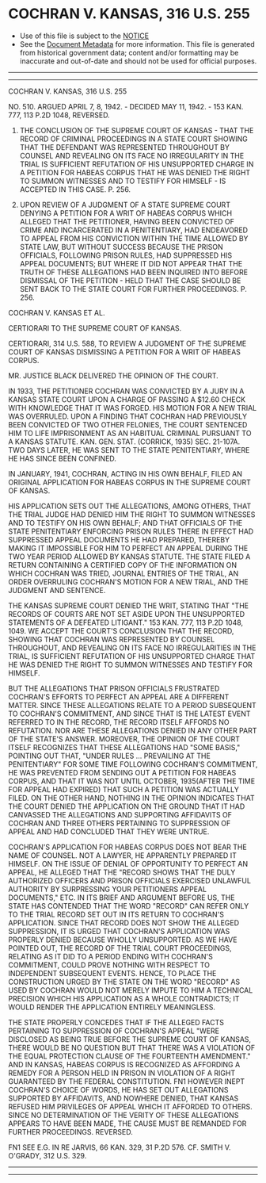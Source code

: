 ---
---

# COCHRAN V. KANSAS, 316 U.S. 255

* Use of this file is subject to the [NOTICE](https://github.com/publicdocs/notice/blob/master/NOTICE)
* See the [Document Metadata](../../../) for more information.
  This file is generated from historical government data; content and/or formatting may be inaccurate and out-of-date and should not be used for official purposes.

----------
----------

COCHRAN V. KANSAS, 316 U.S. 255

NO. 510.  ARGUED APRIL 7, 8, 1942.  - DECIDED MAY 11, 1942.  - 153 KAN. 777, 113 P.2D 1048, REVERSED.

1.  THE CONCLUSION OF THE SUPREME COURT OF KANSAS - THAT THE RECORD OF CRIMINAL PROCEEDINGS IN A STATE COURT SHOWING THAT THE DEFENDANT WAS REPRESENTED THROUGHOUT BY COUNSEL AND REVEALING ON ITS FACE NO IRREGULARITY IN THE TRIAL IS SUFFICIENT REFUTATION OF HIS UNSUPPORTED CHARGE IN A PETITION FOR HABEAS CORPUS THAT HE WAS DENIED THE RIGHT TO SUMMON WITNESSES AND TO TESTIFY FOR HIMSELF - IS ACCEPTED IN THIS CASE.  P. 256.

2.  UPON REVIEW OF A JUDGMENT OF A STATE SUPREME COURT DENYING A PETITION FOR A WRIT OF HABEAS CORPUS WHICH ALLEGED THAT THE PETITIONER, HAVING BEEN CONVICTED OF CRIME AND INCARCERATED IN A PENITENTIARY, HAD ENDEAVORED TO APPEAL FROM HIS CONVICTION WITHIN THE TIME ALLOWED BY STATE LAW, BUT WITHOUT SUCCESS BECAUSE THE PRISON OFFICIALS, FOLLOWING PRISON RULES, HAD SUPPRESSED HIS APPEAL DOCUMENTS; BUT WHERE IT DID NOT APPEAR THAT THE TRUTH OF THESE ALLEGATIONS HAD BEEN INQUIRED INTO BEFORE DISMISSAL OF THE PETITION - HELD THAT THE CASE SHOULD BE SENT BACK TO THE STATE COURT FOR FURTHER PROCEEDINGS.  P. 256.

COCHRAN V. KANSAS ET AL.

CERTIORARI TO THE SUPREME COURT OF KANSAS.

CERTIORARI, 314 U.S. 588, TO REVIEW A JUDGMENT OF THE SUPREME COURT OF KANSAS DISMISSING A PETITION FOR A WRIT OF HABEAS CORPUS.

MR. JUSTICE BLACK DELIVERED THE OPINION OF THE COURT.

IN 1933, THE PETITIONER COCHRAN WAS CONVICTED BY A JURY IN A KANSAS STATE COURT UPON A CHARGE OF PASSING A $12.60 CHECK WITH KNOWLEDGE THAT IT WAS FORGED.  HIS MOTION FOR A NEW TRIAL WAS OVERRULED.  UPON A FINDING THAT COCHRAN HAD PREVIOUSLY BEEN CONVICTED OF TWO OTHER FELONIES, THE COURT SENTENCED HIM TO LIFE IMPRISONMENT AS AN HABITUAL CRIMINAL PURSUANT TO A KANSAS STATUTE.  KAN. GEN. STAT. (CORRICK, 1935) SEC. 21-107A.  TWO DAYS LATER, HE WAS SENT TO THE STATE PENITENTIARY, WHERE HE HAS SINCE BEEN CONFINED.

IN JANUARY, 1941, COCHRAN, ACTING IN HIS OWN BEHALF, FILED AN ORIGINAL APPLICATION FOR HABEAS CORPUS IN THE SUPREME COURT OF KANSAS.

HIS APPLICATION SETS OUT THE ALLEGATIONS, AMONG OTHERS, THAT THE TRIAL JUDGE HAD DENIED HIM THE RIGHT TO SUMMON WITNESSES AND TO TESTIFY ON HIS OWN BEHALF; AND THAT OFFICIALS OF THE STATE PENITENTIARY ENFORCING PRISON RULES THERE IN EFFECT HAD SUPPRESSED APPEAL DOCUMENTS HE HAD PREPARED, THEREBY MAKING IT IMPOSSIBLE FOR HIM TO PERFECT AN APPEAL DURING THE TWO YEAR PERIOD ALLOWED BY KANSAS STATUTE.  THE STATE FILED A RETURN CONTAINING A CERTIFIED COPY OF THE INFORMATION ON WHICH COCHRAN WAS TRIED, JOURNAL ENTRIES OF THE TRIAL, AN ORDER OVERRULING COCHRAN'S MOTION FOR A NEW TRIAL, AND THE JUDGMENT AND SENTENCE.

THE KANSAS SUPREME COURT DENIED THE WRIT, STATING THAT "THE RECORDS OF COURTS ARE NOT SET ASIDE UPON THE UNSUPPORTED STATEMENTS OF A DEFEATED LITIGANT."  153 KAN. 777, 113 P.2D 1048, 1049.  WE ACCEPT THE COURT'S CONCLUSION THAT THE RECORD, SHOWING THAT COCHRAN WAS REPRESENTED BY COUNSEL THROUGHOUT, AND REVEALING ON ITS FACE NO IRREGULARITIES IN THE TRIAL, IS SUFFICIENT REFUTATION OF HIS UNSUPPORTED CHARGE THAT HE WAS DENIED THE RIGHT TO SUMMON WITNESSES AND TESTIFY FOR HIMSELF.

BUT THE ALLEGATIONS THAT PRISON OFFICIALS FRUSTRATED COCHRAN'S EFFORTS TO PERFECT AN APPEAL ARE A DIFFERENT MATTER.  SINCE THESE ALLEGATIONS RELATE TO A PERIOD SUBSEQUENT TO COCHRAN'S COMMITMENT, AND SINCE THAT IS THE LATEST EVENT REFERRED TO IN THE RECORD, THE RECORD ITSELF AFFORDS NO REFUTATION.  NOR ARE THESE ALLEGATIONS DENIED IN ANY OTHER PART OF THE STATE'S ANSWER.  MOREOVER, THE OPINION OF THE COURT ITSELF RECOGNIZES THAT THESE ALLEGATIONS HAD "SOME BASIS," POINTING OUT THAT, "UNDER RULES  ...  PREVAILING AT THE PENITENTIARY" FOR SOME TIME FOLLOWING COCHRAN'S COMMITMENT, HE WAS PREVENTED FROM SENDING OUT A PETITION FOR HABEAS CORPUS, AND THAT IT WAS NOT UNTIL OCTOBER, 1935(AFTER THE TIME FOR APPEAL HAD EXPIRED) THAT SUCH A PETITION WAS ACTUALLY FILED.  ON THE OTHER HAND, NOTHING IN THE OPINION INDICATES THAT THE COURT DENIED THE APPLICATION ON THE GROUND THAT IT HAD CANVASSED THE ALLEGATIONS AND SUPPORTING AFFIDAVITS OF COCHRAN AND THREE OTHERS PERTAINING TO SUPPRESSION OF APPEAL AND HAD CONCLUDED THAT THEY WERE UNTRUE.

COCHRAN'S APPLICATION FOR HABEAS CORPUS DOES NOT BEAR THE NAME OF COUNSEL.  NOT A LAWYER, HE APPARENTLY PREPARED IT HIMSELF.  ON THE ISSUE OF DENIAL OF OPPORTUNITY TO PERFECT AN APPEAL, HE ALLEGED THAT THE "RECORD SHOWS THAT THE DULY AUTHORIZED OFFICERS AND PRISON OFFICIALS EXERCISED UNLAWFUL AUTHORITY BY SURPRESSING YOUR PETITIONERS APPEAL DOCUMENTS," ETC.  IN ITS BRIEF AND ARGUMENT BEFORE US, THE STATE HAS CONTENDED THAT THE WORD "RECORD" CAN REFER ONLY TO THE TRIAL RECORD SET OUT IN ITS RETURN TO COCHRAN'S APPLICATION.  SINCE THAT RECORD DOES NOT SHOW THE ALLEGED SUPPRESSION, IT IS URGED THAT COCHRAN'S APPLICATION WAS PROPERLY DENIED BECAUSE WHOLLY UNSUPPORTED.  AS WE HAVE POINTED OUT, THE RECORD OF THE TRIAL COURT PROCEEDINGS, RELATING AS IT DID TO A PERIOD ENDING WITH COCHRAN'S COMMITMENT, COULD PROVE NOTHING WITH RESPECT TO INDEPENDENT SUBSEQUENT EVENTS.  HENCE, TO PLACE THE CONSTRUCTION URGED BY THE STATE ON THE WORD "RECORD" AS USED BY COCHRAN WOULD NOT MERELY IMPUTE TO HIM A TECHNICAL PRECISION WHICH HIS APPLICATION AS A WHOLE CONTRADICTS; IT WOULD RENDER THE APPLICATION ENTIRELY MEANINGLESS.

THE STATE PROPERLY CONCEDES THAT IF THE ALLEGED FACTS PERTAINING TO SUPPRESSION OF COCHRAN'S APPEAL "WERE DISCLOSED AS BEING TRUE BEFORE THE SUPREME COURT OF KANSAS, THERE WOULD BE NO QUESTION BUT THAT THERE WAS A VIOLATION OF THE EQUAL PROTECTION CLAUSE OF THE FOURTEENTH AMENDMENT."  AND IN KANSAS, HABEAS CORPUS IS RECOGNIZED AS AFFORDING A REMEDY FOR A PERSON HELD IN PRISON IN VIOLATION OF A RIGHT GUARANTEED BY THE FEDERAL CONSTITUTION.  FN1  HOWEVER INEPT COCHRAN'S CHOICE OF WORDS, HE HAS SET OUT ALLEGATIONS SUPPORTED BY AFFIDAVITS, AND NOWHERE DENIED, THAT KANSAS REFUSED HIM PRIVILEGES OF APPEAL WHICH IT AFFORDED TO OTHERS.  SINCE NO DETERMINATION OF THE VERITY OF THESE ALLEGATIONS APPEARS TO HAVE BEEN MADE, THE CAUSE MUST BE REMANDED FOR FURTHER PROCEEDINGS.  REVERSED.

FN1  SEE E.G. IN RE JARVIS, 66 KAN. 329, 31 P.2D 576.  CF. SMITH V. O'GRADY, 312 U.S. 329.


----------
----------

